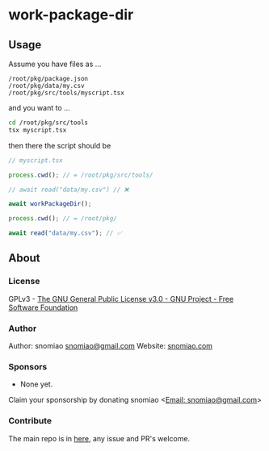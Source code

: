 # work-package-dir

## Usage

Assume you have files as ...

```plaintext
/root/pkg/package.json
/root/pkg/data/my.csv
/root/pkg/src/tools/myscript.tsx
```

and you want to ...

```bash
cd /root/pkg/src/tools
tsx myscript.tsx
```

then there the script should be

```typescript
// myscript.tsx

process.cwd(); // = /root/pkg/src/tools/

// await read("data/my.csv") // ❌

await workPackageDir();

process.cwd(); // = /root/pkg/

await read("data/my.csv"); // ✅
```

## About

### License

GPLv3 - [The GNU General Public License v3.0 - GNU Project - Free Software Foundation](https://www.gnu.org/licenses/gpl-3.0.en.html)

### Author

Author: snomiao <snomiao@gmail.com>
Website: [snomiao.com](https://snomiao.com)

### Sponsors

- None yet.

Claim your sponsorship by donating snomiao <[Email: snomiao@gmail.com](mailto:snomiao@gmail.com)>

### Contribute

The main repo is in [here](https://github.com/snomiao/js#readme), any issue and PR's welcome.
